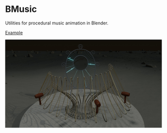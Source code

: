 # BMusic

Utilities for procedural music animation in Blender.

[Example](https://www.youtube.com/watch?v=ZE92NEA41nw)

![](https://github.com/phuang1024/bmusic/blob/master/examples/Debussy_ClairDeLune/example.jpg?raw=true)
